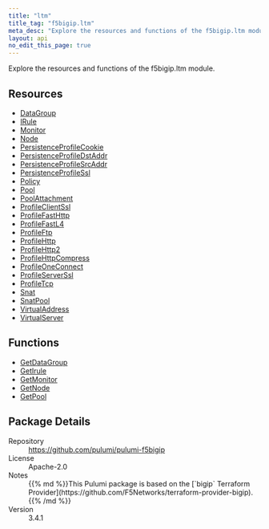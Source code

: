 ```yaml
---
title: "ltm"
title_tag: "f5bigip.ltm"
meta_desc: "Explore the resources and functions of the f5bigip.ltm module."
layout: api
no_edit_this_page: true
---
```


<!-- WARNING: this file was generated by Pulumi Docs Generator. -->
<!-- Do not edit by hand unless you're certain you know what you are doing! -->

Explore the resources and functions of the f5bigip.ltm module.

<h2 id="resources">Resources</h2>
<ul class="api">
    <li><a href="datagroup" title="DataGroup"><span class="api-symbol api-symbol--resource"></span>DataGroup</a></li>
    <li><a href="irule" title="IRule"><span class="api-symbol api-symbol--resource"></span>IRule</a></li>
    <li><a href="monitor" title="Monitor"><span class="api-symbol api-symbol--resource"></span>Monitor</a></li>
    <li><a href="node" title="Node"><span class="api-symbol api-symbol--resource"></span>Node</a></li>
    <li><a href="persistenceprofilecookie" title="PersistenceProfileCookie"><span class="api-symbol api-symbol--resource"></span>PersistenceProfileCookie</a></li>
    <li><a href="persistenceprofiledstaddr" title="PersistenceProfileDstAddr"><span class="api-symbol api-symbol--resource"></span>PersistenceProfileDstAddr</a></li>
    <li><a href="persistenceprofilesrcaddr" title="PersistenceProfileSrcAddr"><span class="api-symbol api-symbol--resource"></span>PersistenceProfileSrcAddr</a></li>
    <li><a href="persistenceprofilessl" title="PersistenceProfileSsl"><span class="api-symbol api-symbol--resource"></span>PersistenceProfileSsl</a></li>
    <li><a href="policy" title="Policy"><span class="api-symbol api-symbol--resource"></span>Policy</a></li>
    <li><a href="pool" title="Pool"><span class="api-symbol api-symbol--resource"></span>Pool</a></li>
    <li><a href="poolattachment" title="PoolAttachment"><span class="api-symbol api-symbol--resource"></span>PoolAttachment</a></li>
    <li><a href="profileclientssl" title="ProfileClientSsl"><span class="api-symbol api-symbol--resource"></span>ProfileClientSsl</a></li>
    <li><a href="profilefasthttp" title="ProfileFastHttp"><span class="api-symbol api-symbol--resource"></span>ProfileFastHttp</a></li>
    <li><a href="profilefastl4" title="ProfileFastL4"><span class="api-symbol api-symbol--resource"></span>ProfileFastL4</a></li>
    <li><a href="profileftp" title="ProfileFtp"><span class="api-symbol api-symbol--resource"></span>ProfileFtp</a></li>
    <li><a href="profilehttp" title="ProfileHttp"><span class="api-symbol api-symbol--resource"></span>ProfileHttp</a></li>
    <li><a href="profilehttp2" title="ProfileHttp2"><span class="api-symbol api-symbol--resource"></span>ProfileHttp2</a></li>
    <li><a href="profilehttpcompress" title="ProfileHttpCompress"><span class="api-symbol api-symbol--resource"></span>ProfileHttpCompress</a></li>
    <li><a href="profileoneconnect" title="ProfileOneConnect"><span class="api-symbol api-symbol--resource"></span>ProfileOneConnect</a></li>
    <li><a href="profileserverssl" title="ProfileServerSsl"><span class="api-symbol api-symbol--resource"></span>ProfileServerSsl</a></li>
    <li><a href="profiletcp" title="ProfileTcp"><span class="api-symbol api-symbol--resource"></span>ProfileTcp</a></li>
    <li><a href="snat" title="Snat"><span class="api-symbol api-symbol--resource"></span>Snat</a></li>
    <li><a href="snatpool" title="SnatPool"><span class="api-symbol api-symbol--resource"></span>SnatPool</a></li>
    <li><a href="virtualaddress" title="VirtualAddress"><span class="api-symbol api-symbol--resource"></span>VirtualAddress</a></li>
    <li><a href="virtualserver" title="VirtualServer"><span class="api-symbol api-symbol--resource"></span>VirtualServer</a></li>
</ul>

<h2 id="functions">Functions</h2>
<ul class="api">
    <li><a href="getdatagroup" title="GetDataGroup"><span class="api-symbol api-symbol--function"></span>GetDataGroup</a></li>
    <li><a href="getirule" title="GetIrule"><span class="api-symbol api-symbol--function"></span>GetIrule</a></li>
    <li><a href="getmonitor" title="GetMonitor"><span class="api-symbol api-symbol--function"></span>GetMonitor</a></li>
    <li><a href="getnode" title="GetNode"><span class="api-symbol api-symbol--function"></span>GetNode</a></li>
    <li><a href="getpool" title="GetPool"><span class="api-symbol api-symbol--function"></span>GetPool</a></li>
</ul>

<h2 id="package-details">Package Details</h2>
<dl class="package-details">
	<dt>Repository</dt>
	<dd><a href="https://github.com/pulumi/pulumi-f5bigip">https://github.com/pulumi/pulumi-f5bigip</a></dd>
	<dt>License</dt>
	<dd>Apache-2.0</dd>
	<dt>Notes</dt>
	<dd>{{% md %}}This Pulumi package is based on the [`bigip` Terraform Provider](https://github.com/F5Networks/terraform-provider-bigip).{{% /md %}}</dd>
	<dt>Version</dt>
	<dd>3.4.1</dd>
</dl>

